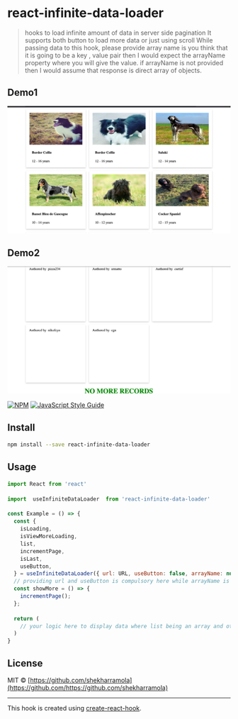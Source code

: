 # react-infinite-data-loader

> hooks to load infinite amount of data in server side pagination
>It supports both button to load more data or just using scroll
>While passing data to this hook, please provide array name is you think that it is going to be a key , value pair then I would expect the arrayName property where you will give the value.
>if arrayName is not provided then I would assume that response is direct array of objects.


## Demo1
[![NPM](./pagination1.png)]()
## Demo2
[![NPM](./pagination2.png)]()

[![NPM](https://img.shields.io/npm/v/react-infinite-data-loader.svg)](https://www.npmjs.com/package/react-infinite-data-loader) [![JavaScript Style Guide](https://img.shields.io/badge/code_style-standard-brightgreen.svg)](https://standardjs.com)

## Install

```bash
npm install --save react-infinite-data-loader
```

## Usage

```jsx
import React from 'react'

import  useInfiniteDataLoader  from 'react-infinite-data-loader'

const Example = () => {
  const {
    isLoading,
    isViewMoreLoading,
    list,
    incrementPage,
    isLast,
    useButton,
  } = useInfiniteDataLoader({ url: URL, useButton: false, arrayName: null });
  // providing url and useButton is compulsory here while arrayName is optional
  const showMore = () => {
    incrementPage();
  };

  return (
    // your logic here to display data where list being an array and others are self explanatory
  )
}
```

## License

MIT © [https://github.com/shekharramola](https://github.com/https://github.com/shekharramola)

---

This hook is created using [create-react-hook](https://github.com/hermanya/create-react-hook).
